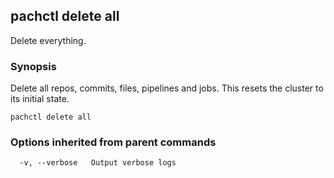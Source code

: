 ## pachctl delete all

Delete everything.

### Synopsis


Delete all repos, commits, files, pipelines and jobs.
This resets the cluster to its initial state.

```
pachctl delete all
```

### Options inherited from parent commands

```
  -v, --verbose   Output verbose logs
```

